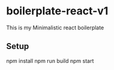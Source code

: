 # boilerplate-react-v1

This is my Minimalistic react boilerplate

## Setup
npm install
npm run build
npm start